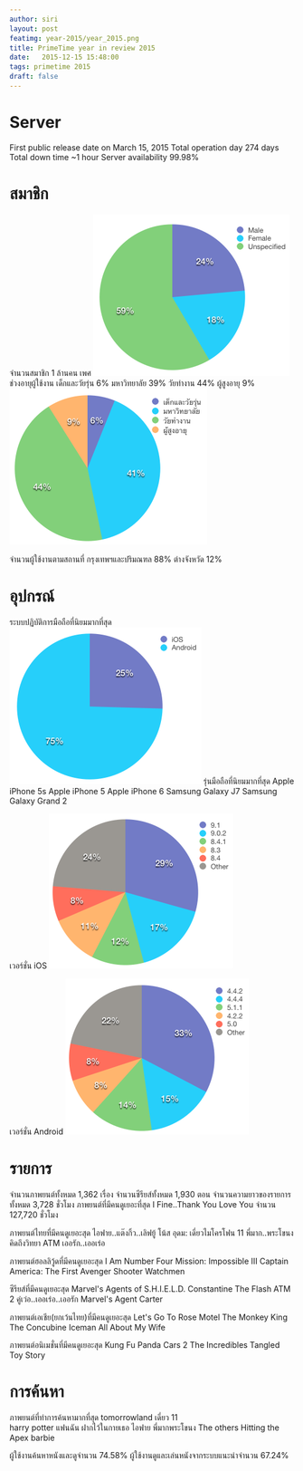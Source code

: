 ```yaml
---
author: siri
layout: post
featimg: year-2015/year_2015.png
title: PrimeTime year in review 2015
date:   2015-12-15 15:48:00
tags: primetime 2015
draft: false
---
```


Server
====================
First public release date on March 15, 2015
Total operation day 274 days
Total down time ~1 hour
Server availability 99.98%

สมาชิก
====================
จำนวนสมาชิก 1 ล้านคน
เพศ
	![Gender](/img/primetime-2015/gender.png)
ช่วงอายุผู้ใช้งาน
	เด็กและวัยรุ่น 6%
	มหาวิทยาลัย	39%
	วัยทำงาน 44%
	ผู้สูงอายุ 9%
	![Age](/img/primetime-2015/age.png)

จำนวนผู้ใช้งานตามสถานที่
	กรุงเทพฯและปริมณฑล 88%
	ต่างจังหวัด 12%


อุปกรณ์
====================
ระบบปฏิบัติการมือถือที่นิยมมากที่สุด
	![Mobile OS](/img/primetime-2015/mobile_os.png)
รุ่นมือถือที่นิยมมากที่สุด
	Apple iPhone 5s
	Apple iPhone 5
	Apple iPhone 6
	Samsung Galaxy J7
	Samsung Galaxy Grand 2

เวอร์ชั่น iOS
	![iOS version](/img/primetime-2015/ios_version.png)

เวอร์ชั่น Android
	![Android version](/img/primetime-2015/android_version.png)


รายการ
====================
จำนวนภาพยนต์ทั้งหมด 1,362 เรื่อง
จำนวนซีรียส์ทั้งหมด 1,930 ตอน
จำนวนความยาวของรายการทั้งหมด 3,728 ชั่วโมง
ภาพยนต์ที่มีคนดูเยอะที่สุด
	I Fine..Thank You Love You	จำนวน 127,720 ชั่วโมง

ภาพยนต์ไทยที่มีคนดูเยอะสุด
	ไอฟาย..แต๊งกิ้ว..เลิฟยู้
	โน้ส อุดม: เดี่ยวไมโครโฟน 11
	พี่มาก..พระโขนง
	คิดถึงวิทยา
	ATM เออรัก..เออเร่อ

ภาพยนต์ฮอลลิวู้ดที่มีคนดูเยอะสุด
	I Am Number Four
	Mission: Impossible III
	Captain America: The First Avenger
	Shooter
	Watchmen

ซีรียส์ที่มีคนดูเยอะสุด
	Marvel's Agents of S.H.I.E.L.D.
	Constantine 
	The Flash
	ATM 2 คู่เว่อ..เออเร่อ..เออรัก
	Marvel's Agent Carter

ภาพยนต์เอเชีย(ยกเว้นไทย)ที่มีคนดูเยอะสุด
	Let's Go To Rose Motel
	The Monkey King
	The Concubine
	Iceman
	All About My Wife

ภาพยนต์อนิเมชั่นที่มีคนดูเยอะสุด
	Kung Fu Panda
	Cars 2
	The Incredibles
	Tangled
	Toy Story


การค้นหา
====================
ภาพยนต์ที่ทำการค้นหามากที่สุด
	tomorrowland
	เดี่ยว 11	
	harry potter
	แฟนฉัน
	ฝากไว้ในกายเธอ
	ไอฟาย
	พี่มากพระโขนง
	The others
	Hitting the Apex
	barbie

ผู้ใช้งานค้นหาหนังและดูจำนวน 74.58%
ผู้ใช้งานดูและเล่นหนังจากระบบแนะนำจำนวน 67.24%
